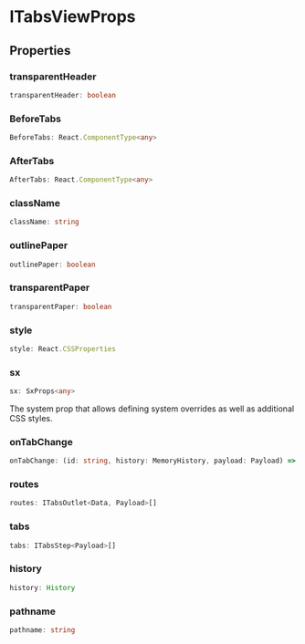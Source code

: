# ITabsViewProps

## Properties

### transparentHeader

```ts
transparentHeader: boolean
```

### BeforeTabs

```ts
BeforeTabs: React.ComponentType<any>
```

### AfterTabs

```ts
AfterTabs: React.ComponentType<any>
```

### className

```ts
className: string
```

### outlinePaper

```ts
outlinePaper: boolean
```

### transparentPaper

```ts
transparentPaper: boolean
```

### style

```ts
style: React.CSSProperties
```

### sx

```ts
sx: SxProps<any>
```

The system prop that allows defining system overrides as well as additional CSS styles.

### onTabChange

```ts
onTabChange: (id: string, history: MemoryHistory, payload: Payload) => void
```

### routes

```ts
routes: ITabsOutlet<Data, Payload>[]
```

### tabs

```ts
tabs: ITabsStep<Payload>[]
```

### history

```ts
history: History
```

### pathname

```ts
pathname: string
```
